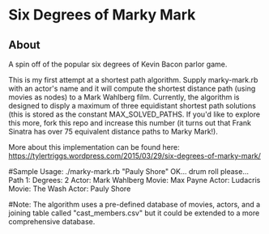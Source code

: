 # Six Degrees of Marky Mark

## About
A spin off of the popular six degrees of Kevin Bacon parlor game.

This is my first attempt at a shortest path algorithm. Supply marky-mark.rb with an actor's name and it will compute the shortest distance path (using movies as nodes) to a Mark Wahlberg film. Currently, the algorithm is designed to disply a maximum of three equidistant shortest path solutions (this is stored as the constant MAX_SOLVED_PATHS. If you'd like to explore this more, fork this repo and increase this number (it turns out that Frank Sinatra has over 75 equivalent distance paths to Marky Mark!).

More about this implementation can be found here:
https://tylertriggs.wordpress.com/2015/03/29/six-degrees-of-marky-mark/

#Sample Usage:
./marky-mark.rb "Pauly Shore"
OK... drum roll please...
Path 1: Degrees: 2
Actor: Mark Wahlberg
Movie: Max Payne
Actor: Ludacris
Movie: The Wash
Actor: Pauly Shore

#Note:
The algorithm uses a pre-defined database of movies, actors, and a joining table called "cast_members.csv" but it could be extended to a more comprehensive database.
